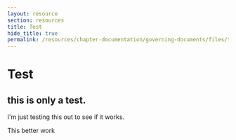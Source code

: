 ```yaml
---
layout: resource
section: resources
title: Test
hide_title: true
permalink: /resources/chapter-documentation/governing-documents/files/test/
---
```


# Test

## this is only a test.

I'm just testing this out to see if it works.

This better work
